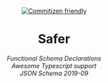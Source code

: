 <div align="center">
    <a href="http://commitizen.github.io/cz-cli">
        <img src="https://img.shields.io/badge/commitizen-friendly-brightgreen.svg" alt="Commitizen friendly">
    </a>
</div>

<h1 align="center">Safer</h1>

<p align="center">
    <i>Functional Schema Declarations</i>
    <br>
    <i>Awesome Typescript support</i>
    <br>
    <i>JSON Schema 2019-09</i>
</p>

